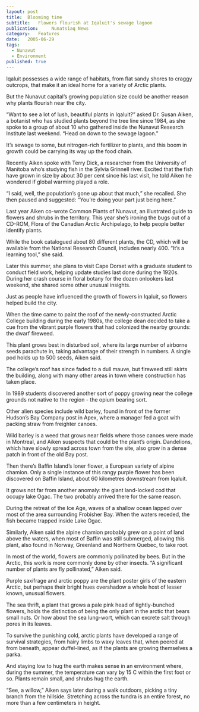 ```yaml
---
layout:	post
title:	Blooming time
subtitle:	Flowers flourish at Iqaluit's sewage lagoon
publication:     Nunatsiaq News
category:	Features
date:	2005-06-29
tags: 
  - Nunavut
  - Environment
published: true
---
```


Iqaluit possesses a wide range of habitats, from flat sandy shores to craggy outcrops, that make it an ideal home for a variety of Arctic plants.

But the Nunavut capital’s growing population size could be another reason why plants flourish near the city.

“Want to see a lot of lush, beautiful plants in Iqaluit?” asked Dr. Susan Aiken, a botanist who has studied plants beyond the tree line since 1984, as she spoke to a group of about 10 who gathered inside the Nunavut Research Institute last weekend. “Head on down to the sewage lagoon.”

It’s sewage to some, but nitrogen-rich fertilizer to plants, and this boom in growth could be carrying its way up the food chain.

Recently Aiken spoke with Terry Dick, a researcher from the University of Manitoba who’s studying fish in the Sylvia Grinnell river. Excited that the fish have grown in size by about 30 per cent since his last visit, he told Aiken he wondered if global warming played a role.

“I said, well, the population’s gone up about that much,” she recalled. She then paused and suggested: “You’re doing your part just being here.” <!-- BREAK -->

Last year Aiken co-wrote Common Plants of Nunavut, an illustrated guide to flowers and shrubs in the territory. This year she’s ironing the bugs out of a CD-ROM, Flora of the Canadian Arctic Archipelago, to help people better identify plants.

While the book catalogued about 80 different plants, the CD, which will be available from the National Research Council, includes nearly 400. “It’s a learning tool,” she said.

Later this summer, she plans to visit Cape Dorset with a graduate student to conduct field work, helping update studies last done during the 1920s. During her crash course in floral botany for the dozen onlookers last weekend, she shared some other unusual insights.

Just as people have influenced the growth of flowers in Iqaluit, so flowers helped build the city.

When the time came to paint the roof of the newly-constructed Arctic College building during the early 1980s, the college dean decided to take a cue from the vibrant purple flowers that had colonized the nearby grounds: the dwarf fireweed.

This plant grows best in disturbed soil, where its large number of airborne seeds parachute in, taking advantage of their strength in numbers. A single pod holds up to 500 seeds, Aiken said.

The college’s roof has since faded to a dull mauve, but fireweed still skirts the building, along with many other areas in town where construction has taken place.

In 1989 students discovered another sort of poppy growing near the college grounds not native to the region - the opium bearing sort.

Other alien species include wild barley, found in front of the former Hudson’s Bay Company post in Apex, where a manager fed a goat with packing straw from freighter canoes.

Wild barley is a weed that grows near fields where those canoes were made in Montreal, and Aiken suspects that could be the plant’s origin. Dandelions, which have slowly spread across town from the site, also grow in a dense patch in front of the old Bay post.

Then there’s Baffin Island’s loner flower, a European variety of alpine chamion. Only a single instance of this rangy purple flower has been discovered on Baffin Island, about 60 kilometres downstream from Iqaluit.

It grows not far from another anomaly: the giant land-locked cod that occupy lake Ogac. The two probably arrived there for the same reason.

During the retreat of the Ice Age, waves of a shallow ocean lapped over most of the area surrounding Frobisher Bay. When the waters receded, the fish became trapped inside Lake Ogac.

Similarly, Aiken said the alpine chamion probably grew on a point of land above the waters, when most of Baffin was still submerged, allowing this plant, also found in Norway, Greenland and Northern Quebec, to take root.

In most of the world, flowers are commonly pollinated by bees. But in the Arctic, this work is more commonly done by other insects. “A significant number of plants are fly pollinated,” Aiken said.

Purple saxifrage and arctic poppy are the plant poster girls of the eastern Arctic, but perhaps their bright hues overshadow a whole host of lesser known, unusual flowers.

The sea thrift, a plant that grows a pale pink head of tightly-bunched flowers, holds the distinction of being the only plant in the arctic that bears small nuts. Or how about the sea lung-wort, which can excrete salt through pores in its leaves.

To survive the punishing cold, arctic plants have developed a range of survival strategies, from hairy limbs to waxy leaves that, when peered at from beneath, appear duffel-lined, as if the plants are growing themselves a parka.

And staying low to hug the earth makes sense in an environment where, during the summer, the temperature can vary by 15 C within the first foot or so. Plants remain small, and shrubs hug the earth.

“See, a willow,” Aiken says later during a walk outdoors, picking a tiny branch from the hillside. Stretching across the tundra is an entire forest, no more than a few centimeters in height.